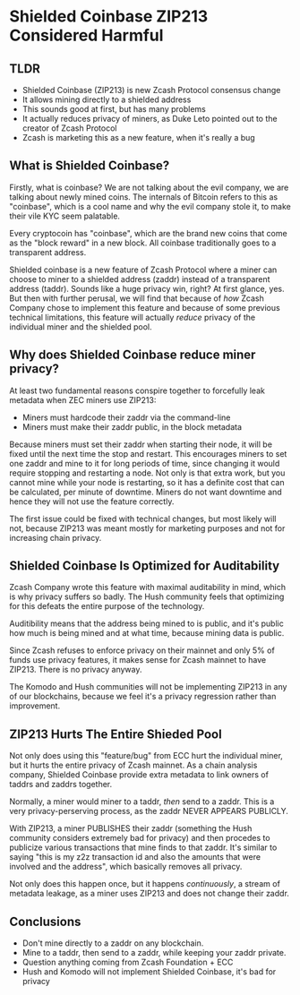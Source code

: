 # Shielded Coinbase ZIP213 Considered Harmful

## TLDR

 * Shielded Coinbase (ZIP213) is new Zcash Protocol consensus change
 * It allows mining directly to a shielded address
 * This sounds good at first, but has many problems
 * It actually reduces privacy of miners, as Duke Leto pointed out to the creator of Zcash Protocol
 * Zcash is marketing this as a new feature, when it's really a bug

## What is Shielded Coinbase?

Firstly, what is coinbase? We are not talking about the evil company, we are talking about newly mined
coins. The internals of Bitcoin refers to this as "coinbase", which is a cool name and why the evil
company stole it, to make their vile KYC seem palatable.

Every cryptocoin has "coinbase", which are the brand new coins that come as the "block reward" in a new
block. All coinbase traditionally goes to a transparent address.

Shielded coinbase is a new feature of Zcash Protocol where a miner can choose to miner to a shielded address (zaddr)
instead of a transparent address (taddr). Sounds like a huge privacy win, right? At first glance, yes.
But then with further perusal, we will find that because of *how* Zcash Company chose to implement this feature
and because of some previous technical limitations, this feature will actually *reduce* privacy of the individual
miner and the shielded pool.

## Why does Shielded Coinbase reduce miner privacy?

At least two fundamental reasons conspire together to forcefully leak metadata when ZEC miners use ZIP213:

  * Miners must hardcode their zaddr via the command-line
  * Miners must make their zaddr public, in the block metadata

Because miners must set their zaddr when starting their node, it will be fixed until the next time the stop and restart.
This encourages miners to set one zaddr and mine to it for long periods of time, since changing it would require
stopping and restarting a node. Not only is that extra work, but you cannot mine while your node is restarting, so it
has a definite cost that can be calculated, per minute of downtime. Miners do not want downtime and hence they will
not use the feature correctly.

The first issue could be fixed with technical changes, but most likely will not, because ZIP213 was meant mostly
for marketing purposes and not for increasing chain privacy.

## Shielded Coinbase Is Optimized for Auditability

Zcash Company wrote this feature with maximal auditability in mind, which is why privacy suffers so badly. The Hush community
feels that optimizing for this defeats the entire purpose of the technology.

Auditibility means that the address being mined to is public, and it's public how much is being mined and at what time, because
mining data is public.

Since Zcash refuses to enforce privacy on their mainnet and only 5% of funds use privacy features, it makes sense for Zcash
mainnet to have ZIP213. There is no privacy anyway.

The Komodo and Hush communities will not be implementing ZIP213 in any of our blockchains, because we feel it's a privacy
regression rather than improvement.

## ZIP213 Hurts The Entire Shieded Pool

Not only does using this "feature/bug" from ECC hurt the individual miner, but it hurts the entire privacy of Zcash mainnet.
As a chain analysis company, Shielded Coinbase provide extra metadata to link owners of taddrs and zaddrs together.

Normally, a miner would miner to a taddr, *then* send to a zaddr. This is a very privacy-perserving process, as the zaddr
NEVER APPEARS PUBLICLY.

With ZIP213, a miner PUBLISHES their zaddr (something the Hush community considers extremely bad for privacy) and then procedes
to publicize various transactions that mine finds to that zaddr. It's similar to saying "this is my z2z transaction id and also
the amounts that were involved and the address", which basically removes all privacy.

Not only does this happen once, but it happens *continuously*, a stream of metadata leakage, as a miner uses ZIP213 and does
not change their zaddr.

## Conclusions

 * Don't mine directly to a zaddr on any blockchain.
 * Mine to a taddr, then send to a zaddr, while keeping your zaddr private.
 * Question anything coming from Zcash Foundation + ECC
 * Hush and Komodo will not implement Shielded Coinbase, it's bad for privacy
